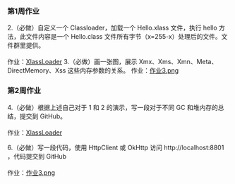 ### 第1周作业 

2.（必做）自定义一个 Classloader，加载一个 Hello.xlass 文件，执行 hello 方法，此文件内容是一个 Hello.class 文件所有字节（x=255-x）处理后的文件。文件群里提供。  
<br>作业：[XlassLoader](src/main/java/com/nj/learn/jvm/XlassLoader.java)
3.（必做）画一张图，展示 Xmx、Xms、Xmn、Meta、DirectMemory、Xss 这些内存参数的关系。
作业：[作业3.png](src/main/java/com/nj/learn/jvm/作业3.png)


### 第2周作业

4.（必做）根据上述自己对于 1 和 2 的演示，写一段对于不同 GC 和堆内存的总结，提交到 GitHub。  
<br>作业：[XlassLoader](src/main/java/com/nj/learn/jvm/XlassLoader.java)

6.（必做）写一段代码，使用 HttpClient 或 OkHttp 访问 http://localhost:8801 ，代码提交到 GitHub  
<br>作业：[作业3.png](src/main/java/com/nj/learn/jvm/作业3.png)